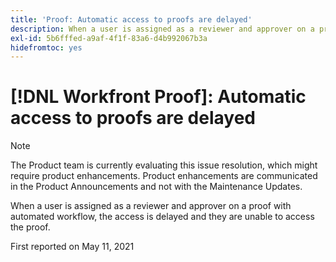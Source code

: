 ```yaml
---
title: 'Proof: Automatic access to proofs are delayed'
description: When a user is assigned as a reviewer and approver on a proof with automated workflow, the access is delayed and they are unable to access the proof.
exl-id: 5b6fffed-a9af-4f1f-83a6-d4b992067b3a
hidefromtoc: yes
---
```

# [!DNL Workfront Proof]: Automatic access to proofs are delayed

<!--Converted to story-->

>[!NOTE]
>
>The Product team is currently evaluating this issue resolution, which might require product enhancements. Product enhancements are communicated in the Product Announcements and not with the Maintenance Updates.

When a user is assigned as a reviewer and approver on a proof with automated workflow, the access is delayed and they are unable to access the proof.

First reported on May 11, 2021

